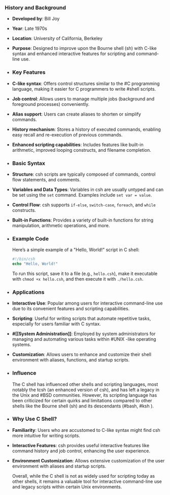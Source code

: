 ### **History and Background**
- **Developed by**: Bill Joy
- **Year**: Late 1970s
- **Location**: University of California, Berkeley
- **Purpose**: Designed to improve upon the Bourne shell (sh) with C-like syntax and enhanced interactive features for scripting and command-line use.
- ### **Key Features**
- **C-like syntax**: Offers control structures similar to the #C programming language, making it easier for C programmers to write #shell scripts.
- **Job control**: Allows users to manage multiple jobs (background and foreground processes) conveniently.
- **Alias support**: Users can create aliases to shorten or simplify commands.
- **History mechanism**: Stores a history of executed commands, enabling easy recall and re-execution of previous commands.
- **Enhanced scripting capabilities**: Includes features like built-in arithmetic, improved looping constructs, and filename completion.
- ### **Basic Syntax**
- **Structure**: csh scripts are typically composed of commands, control flow statements, and comments.
- **Variables and Data Types**: Variables in csh are usually untyped and can be set using the `set` command. Examples include `set var = value`.
- **Control Flow**: csh supports `if-else`, `switch-case`, `foreach`, and `while` constructs.
- **Built-in Functions**: Provides a variety of built-in functions for string manipulation, arithmetic operations, and more.
- ### **Example Code**
  
  Here’s a simple example of a "Hello, World!" script in C shell:
  
  ```csh
  #!/bin/csh
  echo "Hello, World!"
  ```
  
  To run this script, save it to a file (e.g., `hello.csh`), make it executable with `chmod +x hello.csh`, and then execute it with `./hello.csh`.
- ### **Applications**
- **Interactive Use**: Popular among users for interactive command-line use due to its convenient features and scripting capabilities.
- **Scripting**: Useful for writing scripts that automate repetitive tasks, especially for users familiar with C syntax.
- **#[[System Administration]]**: Employed by system administrators for managing and automating various tasks within #UNIX -like operating systems.
- **Customization**: Allows users to enhance and customize their shell environment with aliases, functions, and startup scripts.
- ### **Influence**
  
  The C shell has influenced other shells and scripting languages, most notably the tcsh (an enhanced version of csh), and has left a legacy in the Unix and #BSD communities. However, its scripting language has been criticized for certain quirks and limitations compared to other shells like the Bourne shell (sh) and its descendants (#bash, #ksh ).
- ### **Why Use C Shell?**
- **Familiarity**: Users who are accustomed to C-like syntax might find csh more intuitive for writing scripts.
- **Interactive Features**: csh provides useful interactive features like command history and job control, enhancing the user experience.
- **Environment Customization**: Allows extensive customization of the user environment with aliases and startup scripts.
  
  Overall, while the C shell is not as widely used for scripting today as other shells, it remains a valuable tool for interactive command-line use and legacy scripts within certain Unix environments.